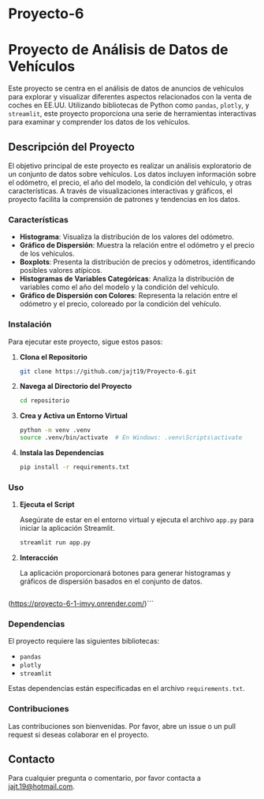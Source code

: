 # Proyecto-6
# Proyecto de Análisis de Datos de Vehículos

Este proyecto se centra en el análisis de datos de anuncios de vehículos para explorar y visualizar diferentes aspectos relacionados con la venta de coches en EE.UU. Utilizando bibliotecas de Python como `pandas`, `plotly`, y `streamlit`, este proyecto proporciona una serie de herramientas interactivas para examinar y comprender los datos de los vehículos.

## Descripción del Proyecto

El objetivo principal de este proyecto es realizar un análisis exploratorio de un conjunto de datos sobre vehículos. Los datos incluyen información sobre el odómetro, el precio, el año del modelo, la condición del vehículo, y otras características. A través de visualizaciones interactivas y gráficos, el proyecto facilita la comprensión de patrones y tendencias en los datos.

### Características

- **Histograma**: Visualiza la distribución de los valores del odómetro.
- **Gráfico de Dispersión**: Muestra la relación entre el odómetro y el precio de los vehículos.
- **Boxplots**: Presenta la distribución de precios y odómetros, identificando posibles valores atípicos.
- **Histogramas de Variables Categóricas**: Analiza la distribución de variables como el año del modelo y la condición del vehículo.
- **Gráfico de Dispersión con Colores**: Representa la relación entre el odómetro y el precio, coloreado por la condición del vehículo.

### Instalación

Para ejecutar este proyecto, sigue estos pasos:

1. **Clona el Repositorio**

    ```bash
    git clone https://github.com/jajt19/Proyecto-6.git
    ```

2. **Navega al Directorio del Proyecto**

    ```bash
    cd repositorio
    ```

3. **Crea y Activa un Entorno Virtual**

    ```bash
    python -m venv .venv
    source .venv/bin/activate  # En Windows: .venv\Scripts\activate
    ```

4. **Instala las Dependencias**

    ```bash
    pip install -r requirements.txt
    ```

### Uso

1. **Ejecuta el Script**

    Asegúrate de estar en el entorno virtual y ejecuta el archivo `app.py` para iniciar la aplicación Streamlit.

    ```bash
    streamlit run app.py
    ```

2. **Interacción**

    La aplicación proporcionará botones para generar histogramas y gráficos de dispersión basados en el conjunto de datos.
   ```bash
(https://proyecto-6-1-imvy.onrender.com/)```

### Dependencias

El proyecto requiere las siguientes bibliotecas:

- `pandas`
- `plotly`
- `streamlit`

Estas dependencias están especificadas en el archivo `requirements.txt`.

### Contribuciones

Las contribuciones son bienvenidas. Por favor, abre un issue o un pull request si deseas colaborar en el proyecto.


## Contacto

Para cualquier pregunta o comentario, por favor contacta a jajt.19@hotmail.com.
